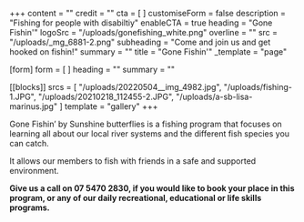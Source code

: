+++
content = ""
credit = ""
cta = [ ]
customiseForm = false
description = "Fishing for people with disabiltiy"
enableCTA = true
heading = "Gone Fishin'"
logoSrc = "/uploads/gonefishing_white.png"
overline = ""
src = "/uploads/_mg_6881-2.png"
subheading = "Come and join us and get hooked on fishin!"
summary = ""
title = "Gone Fishin'"
_template = "page"

[form]
form = [ ]
heading = ""
summary = ""

[[blocks]]
srcs = [
  "/uploads/20220504__img_4982.jpg",
  "/uploads/fishing-1.JPG",
  "/uploads/20210218_112455-2.JPG",
  "/uploads/a-sb-lisa-marinus.jpg"
]
template = "gallery"
+++

Gone Fishin’ by Sunshine butterflies is a fishing program that focuses on learning all about our local river systems and the different fish species you can catch.

It allows our members to fish with friends in a safe and supported environment.

**Give us a call on 07 5470 2830, if you would like to book your place in this program, or any of our daily recreational, educational or life skills programs.**
